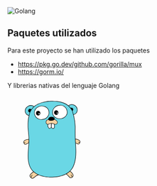 ![Golang](https://upload.wikimedia.org/wikipedia/commons/thumb/0/05/Go_Logo_Blue.svg/1200px-Go_Logo_Blue.svg.png)

## Paquetes utilizados

Para este proyecto se han utilizado los paquetes

- https://pkg.go.dev/github.com/gorilla/mux
- https://gorm.io/

Y librerias nativas del lenguaje Golang

<?xml version="1.0" encoding="utf-8"?><!-- Uploaded to: SVG Repo, www.svgrepo.com, Generator: SVG Repo Mixer Tools -->
<svg width="200px" height="200px" viewBox="0 0 32 32" xmlns="http://www.w3.org/2000/svg"><title>file_type_go</title><path d="M5.987,17.15c.04.826.865.444,1.239.186.355-.245.459-.041.49-.525a7.937,7.937,0,0,0,.039-.955,2.342,2.342,0,0,0-1.56.4c-.227.165-.651.69-.208.9" style="fill:#f6d2a2;fill-rule:evenodd"/><path d="M6.416,17.732a.527.527,0,0,1-.236-.051.541.541,0,0,1-.27-.482.358.358,0,0,1-.2-.283,1.006,1.006,0,0,1,.432-.727,2.4,2.4,0,0,1,1.613-.413l.068.006,0,.068a5.667,5.667,0,0,1-.023.747c-.006.073-.011.145-.016.218-.022.343-.086.395-.263.456a.975.975,0,0,0-.261.129A1.788,1.788,0,0,1,6.416,17.732Zm1.11-1.808a2.2,2.2,0,0,0-1.286.394c-.162.118-.387.394-.368.584a.219.219,0,0,0,.147.177l.043.02,0,.047c.01.206.072.338.185.394.218.108.624-.058.931-.269a1.127,1.127,0,0,1,.3-.148c.116-.04.14-.049.157-.318,0-.073.01-.146.016-.22a6.148,6.148,0,0,0,.026-.658Q7.6,15.924,7.527,15.924Z"/><path d="M5.987,17.15a.65.65,0,0,0,.329-.185" style="fill:#c6b198;fill-rule:evenodd"/><path d="M5.987,17.229a.079.079,0,0,1-.027-.152l.053-.019a.473.473,0,0,0,.241-.139.079.079,0,1,1,.126.094.615.615,0,0,1-.314.193l-.051.018A.078.078,0,0,1,5.987,17.229Z"/><path d="M7.894,7.309C4.731,6.42,7.083,2.4,9.622,4.052Z" style="fill:#6ad7e5;fill-rule:evenodd"/><path d="M7.934,7.4l-.061-.017a1.927,1.927,0,0,1-1.562-1.5,2.094,2.094,0,0,1,.977-1.979,2.116,2.116,0,0,1,2.378.081l.06.039Zm.449-3.666a1.852,1.852,0,0,0-1.01.3,1.933,1.933,0,0,0-.907,1.823A1.755,1.755,0,0,0,7.854,7.216L9.519,4.079A2.17,2.17,0,0,0,8.383,3.736Z"/><path d="M21.944,3.75c2.5-1.758,4.765,2.209,1.856,3.207Z" style="fill:#6ad7e5;fill-rule:evenodd"/><path d="M23.765,7.052,21.84,3.727l.059-.041a2.066,2.066,0,0,1,2.295-.193,2.122,2.122,0,0,1,1.044,1.965,1.881,1.881,0,0,1-1.413,1.573ZM22.049,3.773,23.836,6.86a1.712,1.712,0,0,0,1.246-1.418,1.961,1.961,0,0,0-.967-1.814A1.857,1.857,0,0,0,22.049,3.773Z"/><path d="M22.483,27.317c.636.393,1.8,1.583.844,2.16-.916.839-1.429-.921-2.234-1.165A2.225,2.225,0,0,1,22.483,27.317Z" style="fill:#f6d2a2;fill-rule:evenodd"/><path d="M22.844,29.781h-.038c-.361-.022-.661-.374-.951-.715a2.041,2.041,0,0,0-.785-.677l-.106-.032.066-.09a2.323,2.323,0,0,1,1.441-1.026l.029,0,.025.015c.407.252,1.247.988,1.243,1.654a.73.73,0,0,1-.393.636A.791.791,0,0,1,22.844,29.781Zm-1.625-1.5a2.505,2.505,0,0,1,.756.687c.281.33.547.642.841.66a.626.626,0,0,0,.457-.2l.012-.009a.578.578,0,0,0,.324-.506c0-.532-.672-1.2-1.144-1.5A2.055,2.055,0,0,0,21.219,28.276Z"/><path d="M23.327,29.556a.079.079,0,0,1-.07-.043,2.918,2.918,0,0,1-.123-.3,1.309,1.309,0,0,0-.286-.518.079.079,0,0,1,.109-.113,1.447,1.447,0,0,1,.325.577,2.806,2.806,0,0,0,.116.28.079.079,0,0,1-.035.106A.078.078,0,0,1,23.327,29.556Z"/><path d="M11.124,28.662c-.746.115-1.166.789-1.788,1.131-.586.35-.811-.112-.863-.206-.092-.042-.084.039-.226-.1C7.7,28.625,8.812,28,9.39,27.572,10.195,27.409,10.7,28.107,11.124,28.662Z" style="fill:#f6d2a2;fill-rule:evenodd"/><path d="M8.939,30a.535.535,0,0,1-.141-.018.647.647,0,0,1-.38-.33H8.4c-.066,0-.115-.014-.213-.113l-.011-.013c-.523-.826.367-1.453.957-1.868.074-.052.144-.1.207-.148l.014-.01.017,0c.829-.168,1.353.518,1.773,1.069l.119.155-.131.02a2.263,2.263,0,0,0-1.105.634,4.023,4.023,0,0,1-.657.488A.859.859,0,0,1,8.939,30Zm-.527-.506a.213.213,0,0,1,.092.021l.023.011.02.035a.509.509,0,0,0,.292.269.6.6,0,0,0,.456-.1,3.909,3.909,0,0,0,.633-.471,2.629,2.629,0,0,1,1.056-.644c-.4-.526-.862-1.094-1.562-.963-.061.044-.127.091-.2.139-.6.424-1.352.952-.919,1.648.062.062.077.061.09.061Z"/><path d="M8.472,29.665H8.465a.079.079,0,0,1-.072-.085,1.2,1.2,0,0,1,.253-.572,1.852,1.852,0,0,0,.165-.276.079.079,0,0,1,.144.064,1.992,1.992,0,0,1-.178.3,1.065,1.065,0,0,0-.226.5A.079.079,0,0,1,8.472,29.665Z"/><path d="M8.026,6.2c-.417-.221-.723-.52-.468-1,.236-.447.675-.4,1.092-.178Z" style="fill-rule:evenodd"/><path d="M23.141,5.778c.417-.221.723-.52.468-1-.236-.447-.675-.4-1.092-.178Z" style="fill-rule:evenodd"/><path d="M26.013,17.046c-.04.826-.865.444-1.239.186-.355-.245-.459-.041-.49-.525a7.936,7.936,0,0,1-.039-.955,2.342,2.342,0,0,1,1.56.4c.227.165.651.69.208.9" style="fill:#f6d2a2;fill-rule:evenodd"/><path d="M25.584,17.627a1.788,1.788,0,0,1-.854-.331.975.975,0,0,0-.261-.129c-.177-.062-.241-.114-.263-.456,0-.073-.01-.145-.016-.218a5.676,5.676,0,0,1-.023-.747l0-.068.068-.006a2.4,2.4,0,0,1,1.613.413,1.006,1.006,0,0,1,.432.727.358.358,0,0,1-.2.283.541.541,0,0,1-.27.482A.527.527,0,0,1,25.584,17.627Zm-1.263-1.8a6.148,6.148,0,0,0,.026.658c.006.073.011.146.016.22.017.269.041.277.157.318a1.127,1.127,0,0,1,.3.148c.306.212.713.377.931.269.113-.056.175-.188.185-.394l0-.047.043-.02a.219.219,0,0,0,.147-.177c.018-.19-.206-.466-.368-.584A2.232,2.232,0,0,0,24.321,15.824Z"/><path d="M26.013,17.046a.65.65,0,0,1-.329-.185" style="fill:#c6b198;fill-rule:evenodd"/><path d="M26.013,17.124a.078.078,0,0,1-.027,0l-.051-.018a.614.614,0,0,1-.314-.193.079.079,0,1,1,.126-.094.473.473,0,0,0,.241.139l.053.019a.079.079,0,0,1-.027.152Z"/><path d="M15.683,2.079c3.166,0,6.134.453,7.681,3.495,1.389,3.409.895,7.086,1.107,10.689.182,3.094.585,6.668-.85,9.536-1.51,3.016-5.283,3.775-8.392,3.664-2.442-.087-5.391-.884-6.769-3.115-1.617-2.617-.851-6.509-.734-9.421.139-3.449-.934-6.91.2-10.285,1.176-3.5,4.346-4.293,7.758-4.563" style="fill:#6ad7e5;fill-rule:evenodd"/><path d="M15.77,29.55c-.2,0-.38,0-.543-.01-1.5-.054-5.176-.469-6.833-3.152-1.307-2.116-1.074-5.041-.869-7.622.052-.649.1-1.263.124-1.843a29.673,29.673,0,0,0-.157-3.666,16.216,16.216,0,0,1,.36-6.641,5.812,5.812,0,0,1,3.08-3.539A12.948,12.948,0,0,1,15.677,2h.006c3.091,0,6.17.429,7.751,3.538l0,.006a20.518,20.518,0,0,1,1.044,7.762c.005.969.011,1.972.068,2.952.017.3.037.6.057.9.184,2.841.392,6.062-.915,8.673C22.059,29.092,17.947,29.55,15.77,29.55ZM15.686,2.157c-3.294.261-6.5.988-7.687,4.509a16.1,16.1,0,0,0-.353,6.578A29.788,29.788,0,0,1,7.8,16.93c-.024.584-.072,1.2-.124,1.85-.2,2.557-.434,5.455.846,7.527,1.618,2.619,5.228,3.025,6.705,3.077,1.922.069,6.579-.147,8.318-3.621,1.288-2.573,1.081-5.771.9-8.592-.02-.3-.039-.606-.057-.9-.058-.984-.063-1.989-.068-2.96a20.408,20.408,0,0,0-1.031-7.7C21.75,2.576,18.725,2.158,15.686,2.157Z"/><path d="M16.242,6.329c.568,3.3,5.97,2.431,5.194-.9-.7-2.988-5.383-2.161-5.194.9" style="fill:#ffffff;fill-rule:evenodd"/><path d="M18.808,8.485a3.025,3.025,0,0,1-.988-.162,2.444,2.444,0,0,1-1.653-1.982V6.333a2.672,2.672,0,0,1,2.416-2.814A2.482,2.482,0,0,1,21.51,5.41a2.312,2.312,0,0,1-.673,2.343A3.072,3.072,0,0,1,18.808,8.485ZM16.318,6.32A2.3,2.3,0,0,0,17.87,8.18a2.987,2.987,0,0,0,2.865-.54,2.165,2.165,0,0,0,.627-2.2A2.335,2.335,0,0,0,18.6,3.67,2.524,2.524,0,0,0,16.318,6.32Z"/><path d="M9.788,6.863C10.524,9.74,15.13,9,14.956,6.118c-.208-3.456-5.873-2.789-5.169.745" style="fill:#ffffff;fill-rule:evenodd"/><path d="M12.245,8.761A2.826,2.826,0,0,1,10.9,8.435,2.384,2.384,0,0,1,9.716,6.882v0a2.411,2.411,0,0,1,.826-2.472,3.107,3.107,0,0,1,3.087-.394,2.335,2.335,0,0,1,1.4,2.1,2.529,2.529,0,0,1-2.29,2.609A3.2,3.2,0,0,1,12.245,8.761ZM9.86,6.847a2.4,2.4,0,0,0,2.858,1.729,2.385,2.385,0,0,0,2.165-2.454,2.193,2.193,0,0,0-1.314-1.976,2.953,2.953,0,0,0-2.935.374A2.269,2.269,0,0,0,9.86,6.847Z"/><path d="M16.894,10.294a7.45,7.45,0,0,1,.016,1.369c-.11.207-.325.229-.51.313a.751.751,0,0,1-.575-.449,9.72,9.72,0,0,1,.041-1.549Z" style="fill:#ffffff;fill-rule:evenodd"/><path d="M16.411,12.057l-.023,0a.828.828,0,0,1-.635-.5l0-.01v-.011a5.2,5.2,0,0,1,.009-1.063c.013-.163.026-.331.031-.5l0-.1,1.181.362v.058c0,.142.012.289.024.444a3.746,3.746,0,0,1-.008.939l0,.012-.006.011a.658.658,0,0,1-.414.3c-.047.017-.091.032-.134.052Zm-.509-.551a.671.671,0,0,0,.488.388c.041-.017.083-.032.123-.047a.525.525,0,0,0,.322-.211,3.683,3.683,0,0,0,0-.887c-.01-.137-.02-.268-.023-.4l-.875-.268c-.007.136-.017.271-.027.4A5.05,5.05,0,0,0,15.9,11.506Z"/><ellipse cx="11.058" cy="6.394" rx="0.778" ry="0.842"/><ellipse cx="11.412" cy="6.584" rx="0.183" ry="0.214" style="fill:#fff"/><ellipse cx="17.574" cy="6.184" rx="0.765" ry="0.842"/><ellipse cx="17.922" cy="6.374" rx="0.18" ry="0.214" style="fill:#fff"/><path d="M14.671,10.247c-.339.822.189,2.467,1.11,1.254a9.72,9.72,0,0,1,.041-1.549Z" style="fill:#ffffff;fill-rule:evenodd"/><path d="M15.166,12.013a.451.451,0,0,1-.226-.062,1.6,1.6,0,0,1-.341-1.733l.015-.036L15.9,9.85l0,.1c-.005.17-.019.34-.032.5a5,5,0,0,0-.01,1.031l0,.032-.019.026C15.574,11.9,15.345,12.013,15.166,12.013Zm-.436-1.7a1.458,1.458,0,0,0,.288,1.5c.238.136.5-.1.681-.335a5.349,5.349,0,0,1,.013-1.031c.01-.129.02-.261.027-.392Z"/><path d="M14.787,8.663a1,1,0,0,0-.821,1.4c.435.788,1.407-.07,2.013.011.7.014,1.268.737,1.827.131.622-.674-.268-1.331-.964-1.624Z" style="fill:#f6d2a2;fill-rule:evenodd"/><path d="M17.308,10.526a1.727,1.727,0,0,1-.641-.179,1.928,1.928,0,0,0-.689-.194h-.009a1.749,1.749,0,0,0-.712.152c-.491.17-1.048.362-1.36-.2a.946.946,0,0,1,.014-.917,1.118,1.118,0,0,1,.869-.6h0L16.857,8.5l.016.007c.517.218,1.106.617,1.207,1.083a.836.836,0,0,1-.772.934ZM15.985,10a2.056,2.056,0,0,1,.743.206c.393.165.7.295,1.021-.05a.58.58,0,0,0,.178-.528c-.087-.4-.642-.769-1.1-.964l-2.036.081a.973.973,0,0,0-.742.517.792.792,0,0,0-.015.767c.248.449.7.294,1.17.13A1.856,1.856,0,0,1,15.985,10Z" style="fill:#231f20"/><path d="M14.708,8.63C14.661,7.535,16.75,7.4,17,8.315s-2.186,1.128-2.289.316Z" style="fill-rule:evenodd"/></svg>